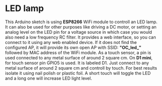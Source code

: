 # LED lamp

This Arduino sketch is using **ESP8266** WiFi module to controll an LED lamp. 
It can also be used for other purposes like driving a DC motor, or setting an analog level on the LED pin for a voltage source in which case you would also need a low frequency RC filter.
It provides a web interface, so you can connect to it using any web enabled device.
If it does not find the configured AP, it will provide its own open AP with SSID: **"OC_led_"** followed by MAC address of the WiFi module.
As a touch sensor, a pin is used connected to any metal surface of around 2 square cm. 
On **D1 mini**, for touch sensor pin GPIO5 is used. It is labeled D1. Just connect to any metal surface of around 2 square cm and controll by touch.
For best results isolate it using nail polish or plastic foil.
A short touch will toggle the LED and a long one will increase LED light level.

